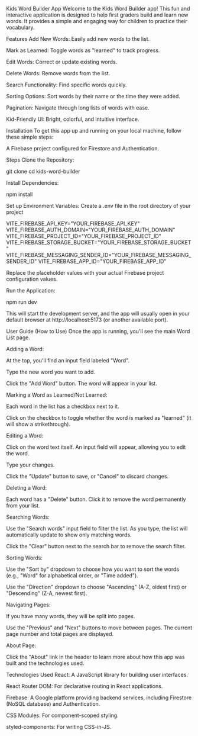Kids Word Builder App
Welcome to the Kids Word Builder app! This fun and interactive application is designed to help first graders build and learn new words. It provides a simple and engaging way for children to practice their vocabulary.

Features
Add New Words: Easily add new words to the list.

Mark as Learned: Toggle words as "learned" to track progress.

Edit Words: Correct or update existing words.

Delete Words: Remove words from the list.

Search Functionality: Find specific words quickly.

Sorting Options: Sort words by their name or the time they were added.

Pagination: Navigate through long lists of words with ease.

Kid-Friendly UI: Bright, colorful, and intuitive interface.

Installation
To get this app up and running on your local machine, follow these simple steps:

A Firebase project configured for Firestore and Authentication.

Steps
Clone the Repository:

git clone <your-repository-url>
cd kids-word-builder

Install Dependencies:

npm install

Set up Environment Variables:
Create a .env file in the root directory of your project

VITE_FIREBASE_API_KEY="YOUR_FIREBASE_API_KEY"
VITE_FIREBASE_AUTH_DOMAIN="YOUR_FIREBASE_AUTH_DOMAIN"
VITE_FIREBASE_PROJECT_ID="YOUR_FIREBASE_PROJECT_ID"
VITE_FIREBASE_STORAGE_BUCKET="YOUR_FIREBASE_STORAGE_BUCKET"
VITE_FIREBASE_MESSAGING_SENDER_ID="YOUR_FIREBASE_MESSAGING_SENDER_ID"
VITE_FIREBASE_APP_ID="YOUR_FIREBASE_APP_ID"

Replace the placeholder values with your actual Firebase project configuration values.

Run the Application:

npm run dev

This will start the development server, and the app will usually open in your default browser at http://localhost:5173 (or another available port).

User Guide (How to Use)
Once the app is running, you'll see the main Word List page.

Adding a Word:

At the top, you'll find an input field labeled "Word".

Type the new word you want to add.

Click the "Add Word" button. The word will appear in your list.

Marking a Word as Learned/Not Learned:

Each word in the list has a checkbox next to it.

Click on the checkbox to toggle whether the word is marked as "learned" (it will show a strikethrough).

Editing a Word:

Click on the word text itself. An input field will appear, allowing you to edit the word.

Type your changes.

Click the "Update" button to save, or "Cancel" to discard changes.

Deleting a Word:

Each word has a "Delete" button. Click it to remove the word permanently from your list.

Searching Words:

Use the "Search words" input field to filter the list. As you type, the list will automatically update to show only matching words.

Click the "Clear" button next to the search bar to remove the search filter.

Sorting Words:

Use the "Sort by" dropdown to choose how you want to sort the words (e.g., "Word" for alphabetical order, or "Time added").

Use the "Direction" dropdown to choose "Ascending" (A-Z, oldest first) or "Descending" (Z-A, newest first).

Navigating Pages:

If you have many words, they will be split into pages.

Use the "Previous" and "Next" buttons to move between pages. The current page number and total pages are displayed.

About Page:

Click the "About" link in the header to learn more about how this app was built and the technologies used.

Technologies Used
React: A JavaScript library for building user interfaces.

React Router DOM: For declarative routing in React applications.

Firebase: A Google platform providing backend services, including Firestore (NoSQL database) and Authentication.

CSS Modules: For component-scoped styling.

styled-components: For writing CSS-in-JS.
